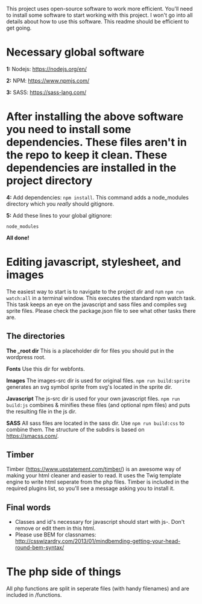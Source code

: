This project uses open-source software to work more efficient. You'll need to install some software to start working with this project. I won't go into all details about how to use this software. This readme should be efficient to get going.

# Necessary global software

**1:** Nodejs: <https://nodejs.org/en/>

**2:** NPM: <https://www.npmjs.com/>

**3:** SASS: <https://sass-lang.com/>

# After installing the above software you need to install some dependencies. These files aren't in the repo to keep it clean. These dependencies are installed in the project directory

**4:** Add dependencies: `npm install`. This command adds a node_modules directory which you _really_ should gitignore.

**5:** Add these lines to your global gitignore:

```
node_modules
```

**All done!**

# Editing javascript, stylesheet, and images

The easiest way to start is to navigate to the project dir and run `npm run watch:all` in a terminal window. This executes the standard npm watch task. This task keeps an eye on the javascript and sass files and compiles svg sprite files. Please check the package.json file to see what other tasks there are.

## The directories

**The _root dir** This is a placeholder dir for files you should put in the wordpress root.

**Fonts** Use this dir for webfonts.

**Images** The images-src dir is used for original files. `npm run build:sprite` generates an svg symbol sprite from svg's located in the sprite dir.

**Javascript** The js-src dir is used for your own javascript files. `npm run build:js` combines & minifies these files (and optional npm files) and puts the resulting file in the js dir.

**SASS** All sass files are located in the sass dir. Use `npm run build:css` to combine them. The structure of the subdirs is based on <https://smacss.com/>.

## Timber

Timber (<https://www.upstatement.com/timber/>) is an awesome way of making your html cleaner and easier to read. It uses the Twig template engine to write html seperate from the php files. Timber is included in the required plugins list, so you'll see a message asking you to install it.

## Final words

- Classes and id's necessary for javascript should start with js-. Don't remove or edit them in this html.
- Please use BEM for classnames: <http://csswizardry.com/2013/01/mindbemding-getting-your-head-round-bem-syntax/>

# The php side of things

All php functions are split in seperate files (with handy filenames) and are included in /functions.
